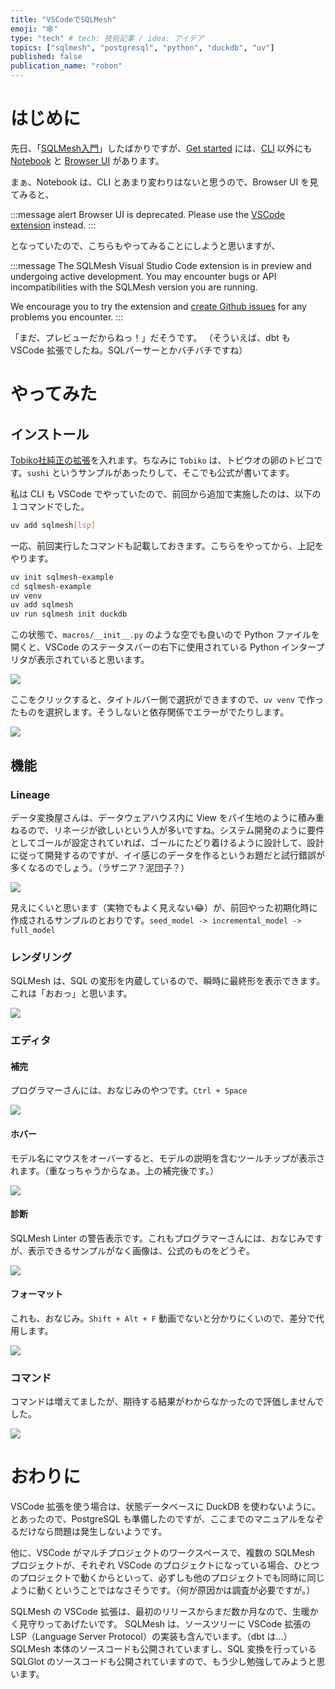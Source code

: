 ```yaml
---
title: "VSCodeでSQLMesh"
emoji: "🕸"
type: "tech" # tech: 技術記事 / idea: アイデア
topics: ["sqlmesh", "postgresql", "python", "duckdb", "uv"]
published: false
publication_name: "robon"
---
```


# はじめに
先日、「[SQLMesh入門](https://zenn.dev/robon/articles/c8928f88f62218)」したばかりですが、[Get started](https://sqlmesh.readthedocs.io/en/stable/quick_start/) には、[CLI](https://sqlmesh.readthedocs.io/en/stable/quickstart/cli/) 以外にも [Notebook](https://sqlmesh.readthedocs.io/en/stable/quickstart/notebook/) と [Browser UI](https://sqlmesh.readthedocs.io/en/stable/quickstart/ui/) があります。

まぁ、Notebook は、CLI とあまり変わりはないと思うので、Browser UI を見てみると、

:::message alert
Browser UI is deprecated. Please use the [VSCode extension](https://sqlmesh.readthedocs.io/en/stable/guides/vscode/) instead.
:::

となっていたので、こちらもやってみることにしようと思いますが、

:::message
The SQLMesh Visual Studio Code extension is in preview and undergoing active development. You may encounter bugs or API incompatibilities with the SQLMesh version you are running.

We encourage you to try the extension and [create Github issues](https://github.com/tobikodata/sqlmesh/issues) for any problems you encounter.
:::

「まだ、プレビューだからねっ！」だそうです。
（そういえば、dbt も VSCode 拡張でしたね。SQLパーサーとかバチバチですね）

# やってみた
## インストール
[Tobiko社純正の拡張](https://marketplace.visualstudio.com/items?itemName=tobikodata.sqlmesh)を入れます。ちなみに `Tobiko` は、トビウオの卵のトビコです。`sushi` というサンプルがあったりして、そこでも公式が書いてます。

私は CLI も VSCode でやっていたので、前回から追加で実施したのは、以下の１コマンドでした。

```bash
uv add sqlmesh[lsp]
```

一応、前回実行したコマンドも記載しておきます。こちらをやってから、上記をやります。

```bash
uv init sqlmesh-example
cd sqlmesh-example
uv venv
uv add sqlmesh
uv run sqlmesh init duckdb
```

この状態で、`macros/__init__.py` のような空でも良いので Python ファイルを開くと、VSCode のステータスバーの右下に使用されている Python インタープリタが表示されていると思います。

![](/images/2cca1898b60468/statusbar.png)

ここをクリックすると、タイトルバー側で選択ができますので、`uv venv` で作ったものを選択します。そうしないと依存関係でエラーがでたりします。

![](/images/2cca1898b60468/titlebar.png)

## 機能
### Lineage
データ変換屋さんは、データウェアハウス内に View をパイ生地のように積み重ねるので、リネージが欲しいという人が多いですね。システム開発のように要件としてゴールが設定されていれば、ゴールにたどり着けるように設計して、設計に従って開発するのですが、イイ感じのデータを作るというお題だと試行錯誤が多くなるのでしょう。（ラザニア？泥団子？）

![](/images/2cca1898b60468/lineage.png)

見えにくいと思います（実物でもよく見えない😂）が、前回やった初期化時に作成されるサンプルのとおりです。`seed_model -> incremental_model -> full_model`

### レンダリング
SQLMesh は、SQL の変形を内蔵しているので、瞬時に最終形を表示できます。これは「おおっ」と思います。

![](/images/2cca1898b60468/rendered.png)

### エディタ
#### 補完
プログラマーさんには、おなじみのやつです。`Ctrl + Space`

![](/images/2cca1898b60468/hokan.png)

#### ホバー
モデル名にマウスをオーバーすると、モデルの説明を含むツールチップが表示されます。（重なっちゃうからなぁ。上の補完後です。）

![](/images/2cca1898b60468/hover.png)

#### 診断
SQLMesh Linter の警告表示です。これもプログラマーさんには、おなじみですが、表示できるサンプルがなく画像は、公式のものをどうぞ。

![](https://sqlmesh.readthedocs.io/en/stable/guides/vscode/diagnostics.png)

#### フォーマット
これも、おなじみ。`Shift + Alt + F` 動画でないと分かりにくいので、差分で代用します。

![](/images/2cca1898b60468/format.png)

### コマンド
コマンドは増えてましたが、期待する結果がわからなかったので評価しませんでした。

![](/images/2cca1898b60468/command.png)

# おわりに
VSCode 拡張を使う場合は、状態データベースに DuckDB を使わないように。とあったので、PostgreSQL も準備したのですが、ここまでのマニュアルをなぞるだけなら問題は発生しないようです。

他に、VSCode がマルチプロジェクトのワークスペースで、複数の SQLMesh プロジェクトが、それぞれ VSCode のプロジェクトになっている場合、ひとつのプロジェクトで動くからといって、必ずしも他のプロジェクトでも同時に同じように動くということではなさそうです。（何が原因かは調査が必要ですが。）

SQLMesh の VSCode 拡張は、最初のリリースからまだ数か月なので、生暖かく見守りってあげたいです。
SQLMesh は、ソースツリーに VSCode 拡張の LSP（Language Server Protocol）の実装も含んでいます。（dbt は…）
SQLMesh 本体のソースコードも公開されていますし、SQL 変換を行っている SQLGlot のソースコードも公開されていますので、もう少し勉強してみようと思います。
